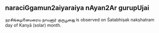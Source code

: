 ## naraciGgamun2aiyaraiya nAyan2Ar gurupUjai

நரசிங்கமுனையரைய நாயனார் குருபூஜை is observed on Śatabhiṣak nakṣhatram day of Kanyā (solar) month.



